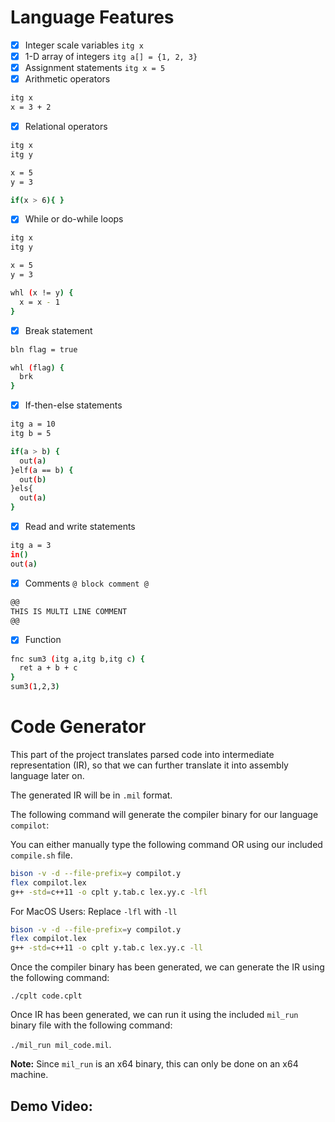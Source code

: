 # Language Features
- [x] Integer scale variables
`itg x`
- [x] 1-D array of integers 
`itg a[] = {1, 2, 3}`
- [x] Assignment statements
`itg x = 5`
- [x] Arithmetic operators
```bash
itg x
x = 3 + 2
```
- [x] Relational operators
```bash
itg x
itg y

x = 5
y = 3

if(x > 6){ }
```
- [x] While or do-while loops
```bash
itg x
itg y

x = 5
y = 3

whl (x != y) {
  x = x - 1
}
```
- [x] Break statement 
```bash
bln flag = true 

whl (flag) {
  brk
}
```
- [x] If-then-else statements
```bash
itg a = 10
itg b = 5

if(a > b) {
  out(a)
}elf(a == b) {
  out(b)
}els{
  out(a)
}
```
- [x] Read and write statements
```bash
itg a = 3
in()
out(a)
```
- [x] Comments
`@ block comment @ `
```bash
@@
THIS IS MULTI LINE COMMENT
@@
```
- [x] Function
```bash
fnc sum3 (itg a,itg b,itg c) {
  ret a + b + c
}
sum3(1,2,3)
```

# Code Generator

This part of the project translates parsed code into intermediate representation (IR), so that we can further translate it into assembly language later on.


The generated IR will be in `.mil` format. 


The following command will generate the compiler binary for our language `compilot`:

You can either manually type the following command OR using our included `compile.sh` file.
```bash
bison -v -d --file-prefix=y compilot.y
flex compilot.lex
g++ -std=c++11 -o cplt y.tab.c lex.yy.c -lfl
```

For MacOS Users:
Replace `-lfl` with `-ll`
```bash
bison -v -d --file-prefix=y compilot.y
flex compilot.lex
g++ -std=c++11 -o cplt y.tab.c lex.yy.c -ll
```

Once the compiler binary has been generated, we can generate the IR using the following command:

`./cplt code.cplt`

Once IR has been generated, we can run it using the included `mil_run` binary file with the following command: 

`./mil_run mil_code.mil`.

**Note:** Since `mil_run` is an x64 binary, this can only be done on an x64 machine.

## Demo Video: 
